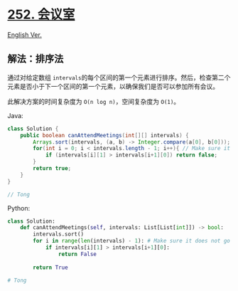 # [252. 会议室](https://leetcode.com/problems/meeting-rooms/)

[English Ver.](/Solution/0252_Meeting_Rooms.md)

## 解法：排序法

通过对给定数组 `intervals`的每个区间的第一个元素进行排序。然后，检查第二个元素是否小于下一个区间的第一个元素，以确保我们是否可以参加所有会议。

此解决方案的时间复杂度为 `O(n log n)`，空间复杂度为 `O(1)`。

Java:

```java
class Solution {
    public boolean canAttendMeetings(int[][] intervals) {
        Arrays.sort(intervals, (a, b) -> Integer.compare(a[0], b[0])); // Sort given array
        for(int i = 0; i < intervals.length - 1; i++){ // Make sure it does not go out of bound
            if (intervals[i][1] > intervals[i+1][0]) return false;
        }
        return true;
    }
}

// Tong
```

Python:

```python
class Solution:
    def canAttendMeetings(self, intervals: List[List[int]]) -> bool:
        intervals.sort()
        for i in range(len(intervals) - 1): # Make sure it does not go out of bound
            if intervals[i][1] > intervals[i+1][0]:
                return False
  
        return True

# Tong
```
